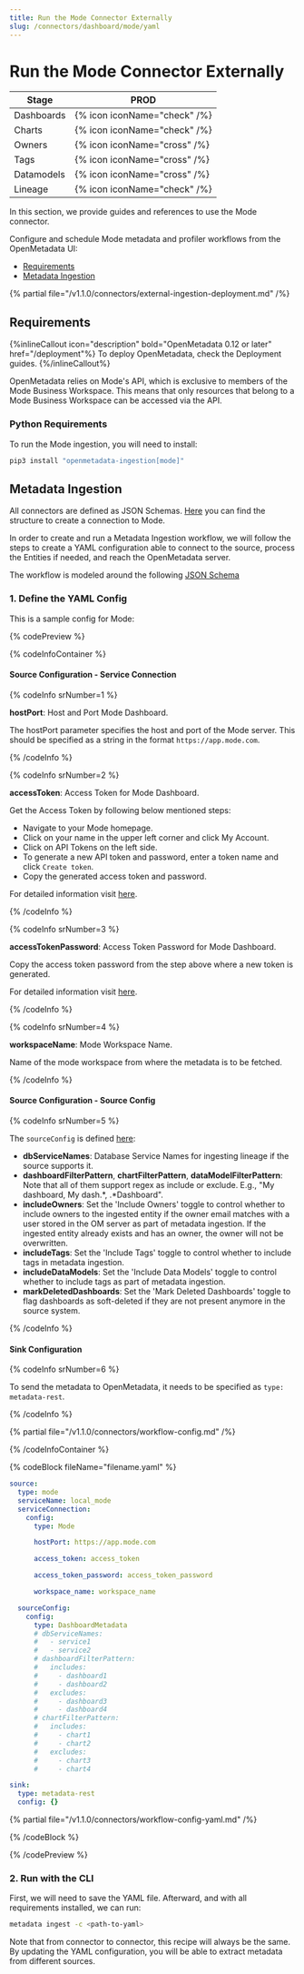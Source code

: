 ```yaml
---
title: Run the Mode Connector Externally
slug: /connectors/dashboard/mode/yaml
---
```


# Run the Mode Connector Externally

| Stage      | PROD                         |
|------------|------------------------------|
| Dashboards | {% icon iconName="check" /%} |
| Charts     | {% icon iconName="check" /%} |
| Owners     | {% icon iconName="cross" /%} |
| Tags       | {% icon iconName="cross" /%} |
| Datamodels | {% icon iconName="cross" /%} |
| Lineage    | {% icon iconName="check" /%} |

In this section, we provide guides and references to use the Mode connector.

Configure and schedule Mode metadata and profiler workflows from the OpenMetadata UI:

- [Requirements](#requirements)
- [Metadata Ingestion](#metadata-ingestion)

{% partial file="/v1.1.0/connectors/external-ingestion-deployment.md" /%}

## Requirements

{%inlineCallout icon="description" bold="OpenMetadata 0.12 or later" href="/deployment"%}
To deploy OpenMetadata, check the Deployment guides.
{%/inlineCallout%}

OpenMetadata relies on Mode's API, which is exclusive to members of the Mode Business Workspace. This means that only resources that belong to a Mode Business Workspace can be accessed via the API.

### Python Requirements

To run the Mode ingestion, you will need to install:

```bash
pip3 install "openmetadata-ingestion[mode]"
```

## Metadata Ingestion

All connectors are defined as JSON Schemas.
[Here](https://github.com/open-metadata/OpenMetadata/blob/main/openmetadata-spec/src/main/resources/json/schema/entity/services/connections/dashboard/modeConnection.json)
you can find the structure to create a connection to Mode.

In order to create and run a Metadata Ingestion workflow, we will follow
the steps to create a YAML configuration able to connect to the source,
process the Entities if needed, and reach the OpenMetadata server.

The workflow is modeled around the following
[JSON Schema](https://github.com/open-metadata/OpenMetadata/blob/main/openmetadata-spec/src/main/resources/json/schema/metadataIngestion/workflow.json)

### 1. Define the YAML Config

This is a sample config for Mode:

{% codePreview %}

{% codeInfoContainer %}

#### Source Configuration - Service Connection

{% codeInfo srNumber=1 %}

**hostPort**: Host and Port Mode Dashboard.

The hostPort parameter specifies the host and port of the Mode server. This should be specified as a string in the format `https://app.mode.com`.

{% /codeInfo %}

{% codeInfo srNumber=2 %}

**accessToken**: Access Token for Mode Dashboard.

Get the Access Token by following below mentioned steps:
- Navigate to your Mode homepage.
- Click on your name in the upper left corner and click My Account.
- Click on API Tokens on the left side.
- To generate a new API token and password, enter a token name and click `Create token`.
- Copy the generated access token and password.

For detailed information visit [here](https://mode.com/developer/api-reference/introduction/).

{% /codeInfo %}

{% codeInfo srNumber=3 %}

**accessTokenPassword**: Access Token Password for Mode Dashboard.

Copy the access token password from the step above where a new token is generated.

For detailed information visit [here](https://mode.com/developer/api-reference/introduction/).

{% /codeInfo %}

{% codeInfo srNumber=4 %}

**workspaceName**: Mode Workspace Name.

Name of the mode workspace from where the metadata is to be fetched.

{% /codeInfo %}

#### Source Configuration - Source Config

{% codeInfo srNumber=5 %}

The `sourceConfig` is defined [here](https://github.com/open-metadata/OpenMetadata/blob/main/openmetadata-spec/src/main/resources/json/schema/metadataIngestion/dashboardServiceMetadataPipeline.json):

- **dbServiceNames**: Database Service Names for ingesting lineage if the source supports it.
- **dashboardFilterPattern**, **chartFilterPattern**, **dataModelFilterPattern**: Note that all of them support regex as include or exclude. E.g., "My dashboard, My dash.*, .*Dashboard".
- **includeOwners**: Set the 'Include Owners' toggle to control whether to include owners to the ingested entity if the owner email matches with a user stored in the OM server as part of metadata ingestion. If the ingested entity already exists and has an owner, the owner will not be overwritten.
- **includeTags**: Set the 'Include Tags' toggle to control whether to include tags in metadata ingestion.
- **includeDataModels**: Set the 'Include Data Models' toggle to control whether to include tags as part of metadata ingestion.
- **markDeletedDashboards**: Set the 'Mark Deleted Dashboards' toggle to flag dashboards as soft-deleted if they are not present anymore in the source system.

{% /codeInfo %}

#### Sink Configuration

{% codeInfo srNumber=6 %}

To send the metadata to OpenMetadata, it needs to be specified as `type: metadata-rest`.

{% /codeInfo %}

{% partial file="/v1.1.0/connectors/workflow-config.md" /%}

{% /codeInfoContainer %}

{% codeBlock fileName="filename.yaml" %}

```yaml
source:
  type: mode
  serviceName: local_mode
  serviceConnection:
    config:
      type: Mode
```
```yaml {% srNumber=1 %}
      hostPort: https://app.mode.com
```
```yaml {% srNumber=2 %}
      access_token: access_token
```
```yaml {% srNumber=3 %}
      access_token_password: access_token_password
```
```yaml {% srNumber=4 %}
      workspace_name: workspace_name
```
```yaml {% srNumber=5 %}
  sourceConfig:
    config:
      type: DashboardMetadata
      # dbServiceNames:
      #   - service1
      #   - service2
      # dashboardFilterPattern:
      #   includes:
      #     - dashboard1
      #     - dashboard2
      #   excludes:
      #     - dashboard3
      #     - dashboard4
      # chartFilterPattern:
      #   includes:
      #     - chart1
      #     - chart2
      #   excludes:
      #     - chart3
      #     - chart4
```
```yaml {% srNumber=6 %}
sink:
  type: metadata-rest
  config: {}
```

{% partial file="/v1.1.0/connectors/workflow-config-yaml.md" /%}

{% /codeBlock %}

{% /codePreview %}

### 2. Run with the CLI

First, we will need to save the YAML file. Afterward, and with all requirements installed, we can run:

```bash
metadata ingest -c <path-to-yaml>
```

Note that from connector to connector, this recipe will always be the same. By updating the YAML configuration,
you will be able to extract metadata from different sources.

